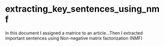 # extracting_key_sentences_using_nmf
In this document I assigned a matrice to an article...Then I extracted important sentences using Non-negative matrix factorization (NMF)
